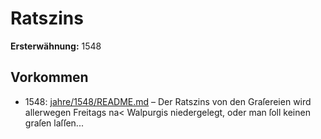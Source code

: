 # Ratszins

**Ersterwähnung:** 1548

## Vorkommen
- 1548: [jahre/1548/README.md](../jahre/1548/README.md) – Der Ratszins von den Graſereien wird allerwegen
Freitags na< Walpurgis niedergelegt, oder man ſoll
keinen graſen laſſen...
